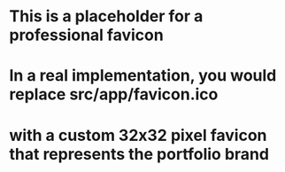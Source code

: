 # This is a placeholder for a professional favicon
# In a real implementation, you would replace src/app/favicon.ico 
# with a custom 32x32 pixel favicon that represents the portfolio brand